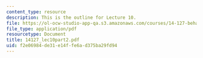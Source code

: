 ```yaml
---
content_type: resource
description: This is the outline for Lecture 10.
file: https://ol-ocw-studio-app-qa.s3.amazonaws.com/courses/14-127-behavioral-economics-and-finance-spring-2004/f2e06984de31e14ffe6ad375ba29fd94_14127_lec10part2.pdf
file_type: application/pdf
resourcetype: Document
title: 14127_lec10part2.pdf
uid: f2e06984-de31-e14f-fe6a-d375ba29fd94
---
```

